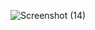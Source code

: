 
![Screenshot (14)](https://github.com/Anuragroyan/Unit_Converter_app/assets/38952781/bd1c4723-0439-4005-92b9-e01e172b3103)

